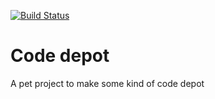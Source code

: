 [![Build Status](https://travis-ci.org/dawidkotarba/code-depot.svg?branch=master)](https://travis-ci.org/dawidkotarba/code-depot)

# Code depot
A pet project to make some kind of code depot